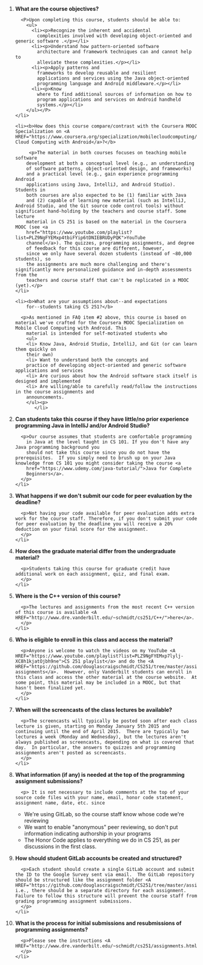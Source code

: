 <OL>
<LI> <B> What are the course objectives?</b>

      <P>Upon completing this course, students should be able to:
        <ul>
          <li><p>Recognize the inherent and accidental
            complexities involved with developing object-oriented and generic software .</p></li>
          <li><p>Understand how pattern-oriented software
            architecture and framework techniques can and cannot help to
            alleviate these complexities.</p></li>
          <li><p>Apply patterns and
            frameworks to develop reusable and resilient 
            applications and services using the Java object-oriented
            programming language and Android middleware.</p></li>
          <li><p>Know
            where to find additional sources of information on how to
            program applications and services on Android handheld
            systems.</p></li>
        </ul></P>
    </li>

    <li><b>How does this course compare/contrast with the Coursera MOOC Specialization on <A HREF="https://www.coursera.org/specialization/mobilecloudcomputing/2">Mobile Cloud Computing with Android</a>?</b>

         <p>The material in both courses focuses on teaching mobile software
        development at both a conceptual level (e.g., an understanding
        of software patterns, object-oriented design, and frameworks)
        and a practical level (e.g., gain experience programming Android
        applications using Java, IntelliJ, and Android Studio). Students in
        both courses are also expected to be (1) familiar with Java 
        and (2) capable of learning new material (such as IntelliJ, Android Studio, and the Git source code control tools) without significant hand-holding by the teachers and course staff. Some lecture
        material in CS 251 is based on the material in the Coursera MOOC (see <a
        href="https://www.youtube.com/playlist?list=PLZ9NgFYEMxp4tbiFYip6tDNIEBRUDyPQK">YouTube
        channel</a>). The quizzes, programming assignments, and degree
        of feedback for this course are different, however,
        since we only have several dozen students (instead of ~80,000 students), so
        the assignments are much more challenging and there's significantly more personalized guidance and in-depth assessments from the
        teachers and course staff that can't be replicated in a MOOC (yet).</p>
    </li>

    <li><b>What are your assumptions about--and expectations
        for--students taking CS 251?</b>

      <p>As mentioned in FAQ item #2 above, this course is based on material we've crafted for the Coursera MOOC Specialization on Mobile Cloud Computing with Android. This
        material is intended for self-motivated students who
        <ul>
        <li> Know Java, Android Studio, IntelliJ, and Git (or can learn them quickly on
        their own) 
        <li> Want to understand both the concepts and
        practice of developing object-oriented and generic software applications and services
        <li> Are curious about how the Android software stack itself is designed and implemented
        <li> Are willing/able to carefully read/follow the instructions in the course assignments and 
        announcements. 
        </ul><p>
           </li>

  <li> <b>Can students take this course if they have little/no prior
      experience programming Java in IntelliJ and/or Android Studio?</b>

      <p>Our course assumes that students are comfortable programming
        in Java at the level taught in CS 101. If you don't have any Java programming background you
        should not take this course since you do not have the prerequisites.  If you simply need to brush up on your Java knowledge from CS 101 you might consider taking the course <a
        href="https://www.udemy.com/java-tutorial/">Java for Complete
        Beginners</a>. 
      </p>
    </li>

<li> <b>What happens if we don't submit our code for peer evaluation by the deadline?</b>

      <p>Not having your code available for peer evaluation adds extra work for the course staff. Therefore, if you don't submit your code for peer evaluation by the deadline you will receive a 20% deduction on your final score for the assignment.
      </p>
    </li>

<li> <b>How does the graduate material differ from the undergraduate material?</b>

      <p>Students taking this course for graduate credit have additional work on each assignment, quiz, and final exam.
      </p>
    </li>

<li> <b>Where is the C++ version of this course?</b>

      <p>The lectures and assignments from the most recent C++ version of this course is available <A HREF="http://www.dre.vanderbilt.edu/~schmidt/cs251/C++/">here</a>.
      </p>
    </li>

<li> <b>Who is eligible to enroll in this class and access the material?</b>

      <p>Anyone is welcome to watch the videos on my YouTube <A HREF="https://www.youtube.com/playlist?list=PLZ9NgFYEMxp7lylj-XC8h1kjatOjbh9ne">CS 251 playlist</a> and do the <A HREF="https://github.com/douglascraigschmidt/CS251/tree/master/assignments">programming assignments</a>.  However, only Vanderbilt students can enroll in this class and access the other material at the course website.  At some point, this material may be included in a MOOC, but that hasn't been finalized yet.
      </p>
    </li>

<li> <b>When will the screencasts of the class lectures be available?</b>

      <p>The screencasts will typically be posted soon after each class lecture is given, starting on Monday January 5th 2015 and continuing until the end of April 2015.  There are typically two lectures a week (Monday and Wednesday), but the lectures aren't always published as screencasts, depending on what is covered that day.  In particular, the answers to quizzes and programming assignments aren't posted as screencasts.
      </p>
    </li>

<li> <b>What information (if any) is needed at the top of the programming assignment submissions?</b>

      <p> It is not necessary to include comments at the top of your source code files with your name, email, honor code statement, assignment name, date, etc. since
<ul>
<li>We're using GitLab, so the course staff know whose code we're reviewing
<li>We want to enable "anonymous" peer reviewing, so don't put information indicating authorship in your programs
<LI>The Honor Code applies to everything we do in CS 251, as per discussions in the first class.
</ul>  </p>
    </li><p>
<li> <b>How should student GitLab accounts be created and structured?</b>

      <p>Each student should create a single GitLab account and submit the ID to the Google Survey sent via email.  The GitLab repository should be structured like the assignment folder <A HREF="https://github.com/douglascraigschmidt/CS251/tree/master/assignments/">here</a>, i.e., there should be a separate directory for each assignment.  Failure to follow this structure will prevent the course staff from grading programming assignment submissions.
      </p>
    </li>

<li> <b>What is the process for initial submissions and resubmissions of programming assignments?</b>

      <p>Please see the instructions <A HREF="http://www.dre.vanderbilt.edu/~schmidt/cs251/assignments.html">here</a>.
      </p>
    </li>
</ol> 